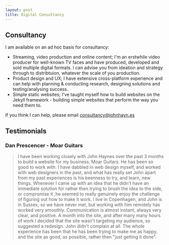 ```yaml
---
layout: post
title: Digital Consultancy
---
```


## Consultancy 

I am available on an ad hoc basis for consultancy: 

* Streaming, video production and online content; I'm an erstwhile video producer for well-known TV faces and have produced, developed and sold multiple digital formats. I can advise you from ideation and strategy through to distribtuion, whatever the scale of you production.
* Product design and UX; I have extensive cross-platform experience and can help with planning & conducting research, designing solutions and testing/analysing success.
* Simple static websites; I've taught myself how to build websites on the Jekyll framework - building simple websites that perform the way you need them to.

If you think I can help, please email consultancy@johnhayn.es 

## Testimonials

### Dan Prescencer - Moar Guitars

> I have been working closely with John Haynes over the past 3 months to build a website for my business, Moar Guitars.
> He has been so good to work with. 
> I have dabbled in web design myself, and worked with web designers in the past, and what has really set John apart from my past experiences is his keenness to try, and learn, new things. Whenever I came up with an idea that he didn't have an immediate solution for rather then trying to brush the idea to the side, or compromise it ,he seemed to really genuinely enjoy the challenge of figuring out how to make it work. 
> I live in Copenhagen, and John is in Sussex, so we have never met, but working with him remotely has worked very smoothly. Communication is almost instant, always very clear, and positive. 
> A month into the site, and after many many hours of work I decided that the site wasn't targeting my audience, so suggested a redesign. John didn't complain at all. The whole experience has been that he has been trying to make me as happy, and the site as good, as possible, rather then "just getting it done".



